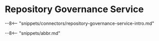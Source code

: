<!-- SPDX-License-Identifier: CC-BY-4.0 -->
<!-- Copyright Contributors to the ODPi Egeria project 2019, 2020. -->

# Repository Governance Service

--8<-- "snippets/connectors/repository-governance-service-intro.md"



--8<-- "snippets/abbr.md"